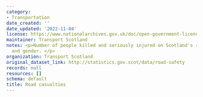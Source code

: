 ```yaml
---
category:
- Transportation
date_created: ''
date_updated: '2022-11-04'
license: https://www.nationalarchives.gov.uk/doc/open-government-licence/version/3/
maintainer: Transport Scotland
notes: <p>Number of people killed and seriously injured on Scotland's roads by age
  and gender. </p>
organization: Transport Scotland
original_dataset_link: http://statistics.gov.scot/data/road-safety
records: null
resources: []
schema: default
title: Road casualties
---
```

